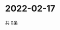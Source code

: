 # 2022-02-17
  共 0条

  <!-- BEGIN -->
  <!-- 最后更新时间Thu Feb 17 2022 05:03:24 GMT+0000 (Coordinated Universal Time) -->
  
  <!-- END -->
  
  